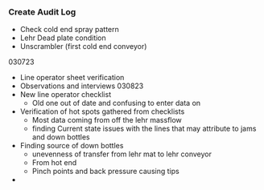 ### Create Audit Log
* Check cold end spray pattern
* Lehr Dead plate condition
* Unscrambler (first cold end conveyor)

030723
* Line operator sheet verification
* Observations and interviews
030823
* New line operator checklist
	* Old one out of date and confusing to enter data on
* Verification of hot spots gathered from checklists
	* Most data coming from off the lehr massflow
	* finding Current state issues with the lines that may attribute to jams and down bottles
* Finding source of down bottles
	* unevenness of transfer from lehr mat to lehr conveyor
	* From hot end
	* Pinch points and back pressure causing tips
* 